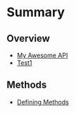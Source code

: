 # Summary

## Overview

* [My Awesome API](README.md)
* [Test1](test1.md)

## Methods

* [Defining Methods](methods.md)

